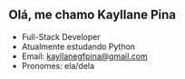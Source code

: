 ## Olá, me chamo Kayllane Pina

- Full-Stack Developer
- Atualmente estudando Python
- Email: kayllanegfpina@gmail.com
- Pronomes: ela/dela

<!--
<div>
  <img height="120em" src="https://github-readme-stats.vercel.app/api?username=KayllaneGPina&show_icons=true&theme=dark&include_all_commits=true&count_private=true"/>
  <img height="120em" src="https://github-readme-stats.vercel.app/api/top-langs/?username=KayllaneGPina&layout=compact&langs_count=16&theme=dark"/>
</div>
<div style="display: inline_block"><br>
  <img align="center" alt="Rafa-HTML" height="30" width="40" src="https://raw.githubusercontent.com/devicons/devicon/master/icons/html5/html5-original.svg">
  <img align="center" alt="Rafa-CSS" height="30" width="40" src="https://raw.githubusercontent.com/devicons/devicon/master/icons/css3/css3-original.svg">
</div>
-->


